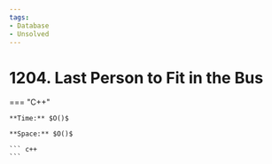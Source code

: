 ```yaml
---
tags:
- Database
- Unsolved
---
```



# 1204. Last Person to Fit in the Bus

=== "C++"

    **Time:** $O()$

    **Space:** $O()$

    ``` c++
    ```